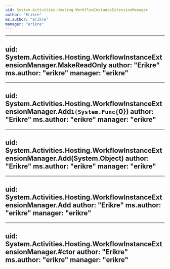 ```yaml
---
uid: System.Activities.Hosting.WorkflowInstanceExtensionManager
author: "Erikre"
ms.author: "erikre"
manager: "erikre"
---
```


---
uid: System.Activities.Hosting.WorkflowInstanceExtensionManager.MakeReadOnly
author: "Erikre"
ms.author: "erikre"
manager: "erikre"
---

---
uid: System.Activities.Hosting.WorkflowInstanceExtensionManager.Add``1(System.Func{``0})
author: "Erikre"
ms.author: "erikre"
manager: "erikre"
---

---
uid: System.Activities.Hosting.WorkflowInstanceExtensionManager.Add(System.Object)
author: "Erikre"
ms.author: "erikre"
manager: "erikre"
---

---
uid: System.Activities.Hosting.WorkflowInstanceExtensionManager.Add
author: "Erikre"
ms.author: "erikre"
manager: "erikre"
---

---
uid: System.Activities.Hosting.WorkflowInstanceExtensionManager.#ctor
author: "Erikre"
ms.author: "erikre"
manager: "erikre"
---
